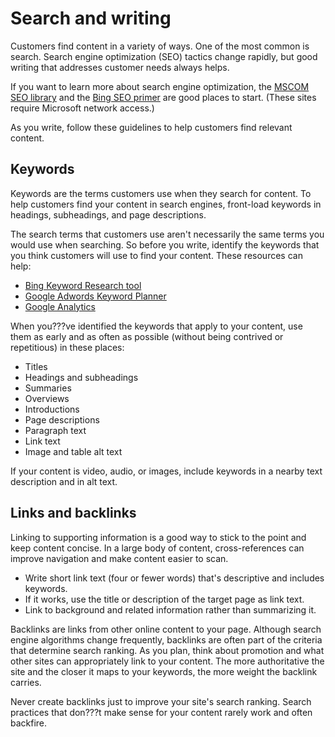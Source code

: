 # Search and writing

Customers
find content in a variety of ways. One of the most common is
search. Search engine optimization (SEO) tactics change
rapidly, but good writing that addresses customer needs always helps.

If you want to learn more about search engine optimization, the [MSCOM SEO library](https://microsoft.sharepoint.com/sites/mscom/seo/Pages/default.aspx) and the [Bing SEO primer](https://microsoft.sharepoint.com/teams/BingAPIs/SitePages/Bing%20SEO%20Primer.aspx) are good places to start. (These sites require Microsoft network access.)

As you write, follow these guidelines to help customers find relevant content.

## Keywords

Keywords are the terms customers use when they search for content. To help customers find your content in search engines, front-load keywords in headings, subheadings, and page descriptions.

The search terms that customers use aren't necessarily the same terms you would use when searching. So before you write, identify the keywords that you think customers will use to find your content. These resources can help: 

  - [Bing Keyword Research tool](http://www.bing.com/toolbox/keywords/)
  - [Google Adwords Keyword Planner](https://adwords.google.co.uk/KeywordPlanner?sourcedoc=%7b0C43A47E-BC20-44B3-A1E7-4FDC06EAF830%7d&file=Video%20Production%20Guide.docx&action=default)
  - [Google Analytics](https://analytics.google.com/analytics/web/)

When
you???ve identified the keywords that apply to your content, use
them as early and as often as possible (without being contrived or
repetitious) in these places:

  - Titles 
  - Headings and subheadings 
  - Summaries 
  - Overviews 
  - Introductions 
  - Page descriptions 
  - Paragraph text 
  - Link text 
  - Image and table alt text 

If your content is video, audio, or images, include keywords in a nearby text description and in alt text. 

## Links and backlinks

Linking
to supporting information is a good way to stick to the point and
keep content concise. In a large body of content, cross-references
can improve navigation and make content easier to scan.

  - Write short link text (four or fewer words) that's descriptive and includes keywords.
  - If it works, use the title or description of the target page as link text. 
  - Link to background and related information rather than summarizing it.

Backlinks
are links from other online content to your page. Although search
engine algorithms change frequently, backlinks are often part of the
criteria that determine search ranking. As you plan, think about
promotion and what other sites can appropriately link to your
content. The more authoritative the site and the closer it maps to
your keywords, the more weight the backlink carries. 

Never
create backlinks just to improve your site's search ranking.
Search practices that don???t make sense for your content rarely
work and often backfire.

